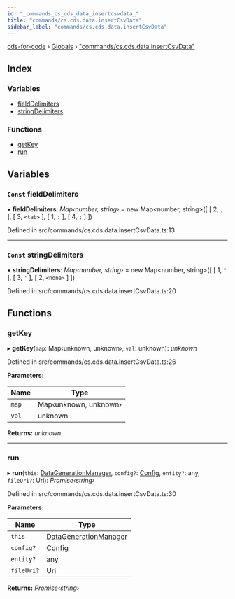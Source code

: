 ```yaml
---
id: "_commands_cs_cds_data_insertcsvdata_"
title: "commands/cs.cds.data.insertCsvData"
sidebar_label: "commands/cs.cds.data.insertCsvData"
---
```


[cds-for-code](../index.md) › [Globals](../globals.md) › ["commands/cs.cds.data.insertCsvData"](_commands_cs_cds_data_insertcsvdata_.md)

## Index

### Variables

* [fieldDelimiters](_commands_cs_cds_data_insertcsvdata_.md#const-fielddelimiters)
* [stringDelimiters](_commands_cs_cds_data_insertcsvdata_.md#const-stringdelimiters)

### Functions

* [getKey](_commands_cs_cds_data_insertcsvdata_.md#getkey)
* [run](_commands_cs_cds_data_insertcsvdata_.md#run)

## Variables

### `Const` fieldDelimiters

• **fieldDelimiters**: *Map‹number, string›* = new Map<number, string>([
	[ 2, `,` ],
	[ 3, `<tab>` ],
	[ 1, `:` ],
	[ 4, `;` ]
])

Defined in src/commands/cs.cds.data.insertCsvData.ts:13

___

### `Const` stringDelimiters

• **stringDelimiters**: *Map‹number, string›* = new Map<number, string>([
	[ 1, `"` ],
	[ 3, `'` ],
	[ 2, `<none>` ]
])

Defined in src/commands/cs.cds.data.insertCsvData.ts:20

## Functions

###  getKey

▸ **getKey**(`map`: Map‹unknown, unknown›, `val`: unknown): *unknown*

Defined in src/commands/cs.cds.data.insertCsvData.ts:26

**Parameters:**

Name | Type |
------ | ------ |
`map` | Map‹unknown, unknown› |
`val` | unknown |

**Returns:** *unknown*

___

###  run

▸ **run**(`this`: [DataGenerationManager](../classes/_components_datageneration_datagenerationmanager_.datagenerationmanager.md), `config?`: [Config](../interfaces/_api_cds_webapi_cdswebapi_.cdswebapi.config.md), `entity?`: any, `fileUri?`: Uri): *Promise‹string›*

Defined in src/commands/cs.cds.data.insertCsvData.ts:30

**Parameters:**

Name | Type |
------ | ------ |
`this` | [DataGenerationManager](../classes/_components_datageneration_datagenerationmanager_.datagenerationmanager.md) |
`config?` | [Config](../interfaces/_api_cds_webapi_cdswebapi_.cdswebapi.config.md) |
`entity?` | any |
`fileUri?` | Uri |

**Returns:** *Promise‹string›*
